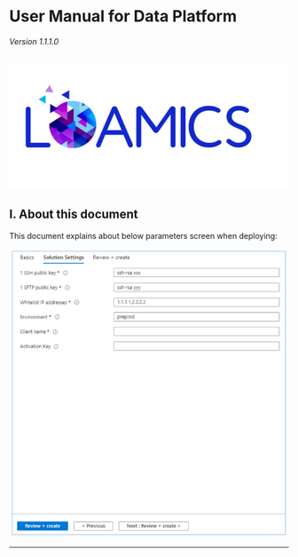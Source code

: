 # User Manual for Data Platform

###### Version 1.1.1.0

![main_screen](user_manual/imgs/offers_logo.png "")

## I. About this document

This document explains about below parameters screen when deploying:

![main_screen](user_manual/imgs/main_screen.png "")

---
